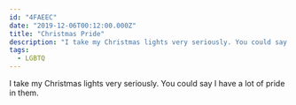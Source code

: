```yaml
---
id: "4FAEEC"
date: "2019-12-06T00:12:00.000Z"
title: "Christmas Pride"
description: "I take my Christmas lights very seriously. You could say I have a lot of pride in them."
tags:
  - LGBTQ
---
```

I take my Christmas lights very seriously. You could say I have a lot of pride in them.
